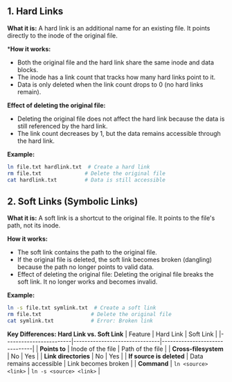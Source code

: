 ## 1. Hard Links
**What it is:**
A hard link is an additional name for an existing file. It points directly to the inode of the original file.

***How it works:**

- Both the original file and the hard link share the same inode and data blocks.
- The inode has a link count that tracks how many hard links point to it.
- Data is only deleted when the link count drops to 0 (no hard links remain).

**Effect of deleting the original file:**

- Deleting the original file does not affect the hard link because the data is still referenced by the hard link.
- The link count decreases by 1, but the data remains accessible through the hard link.

**Example:**
```bash
ln file.txt hardlink.txt  # Create a hard link
rm file.txt              # Delete the original file
cat hardlink.txt         # Data is still accessible
```

## 2. Soft Links (Symbolic Links)

**What it is:**
A soft link is a shortcut to the original file. It points to the file's path, not its inode.

**How it works:**

- The soft link contains the path to the original file.
- If the original file is deleted, the soft link becomes broken (dangling) because the path no longer points to valid data.
- Effect of deleting the original file: Deleting the original file breaks the soft link. It no longer works and becomes invalid.

**Example:**

```bash
ln -s file.txt symlink.txt  # Create a soft link
rm file.txt                # Delete the original file
cat symlink.txt            # Error: Broken link
```
**Key Differences: Hard Link vs. Soft Link**
| Feature                | Hard Link                     | Soft Link                     |
|------------------------|-------------------------------|-------------------------------|
| **Points to**          | Inode of the file             | Path of the file              |
| **Cross-filesystem**   | No                            | Yes                           |
| **Link directories**   | No                            | Yes                           |
| **If source is deleted** | Data remains accessible     | Link becomes broken           |
| **Command**            | `ln <source> <link>`          | `ln -s <source> <link>`       |